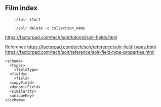 


## Film index 

```
    ./solr start
```

```
    ./solr delete -c collection_name
```
https://factorpad.com/tech/solr/tutorial/solr-fields.html

Reference
https://factorpad.com/tech/solr/reference/solr-field-types.html
https://factorpad.com/tech/solr/reference/solr-field-type-properties.html

```
<schema>
  <types>
    <fieldType>
  <fields>
    <field>
  <copyField>
  <dynamicField>
  <similarity>
  <uniqueKey>
</schema>
```